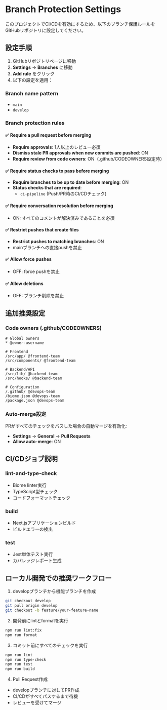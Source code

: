 # Branch Protection Settings

このプロジェクトでCI/CDを有効にするため、以下のブランチ保護ルールをGitHubリポジトリに設定してください。

## 設定手順

1. GitHubリポジトリページに移動
2. **Settings** → **Branches** に移動
3. **Add rule** をクリック
4. 以下の設定を適用：

### Branch name pattern

- `main`
- `develop`

### Branch protection rules

#### ✅ Require a pull request before merging

- **Require approvals**: 1人以上のレビュー必須
- **Dismiss stale PR approvals when new commits are pushed**: ON
- **Require review from code owners**: ON（.github/CODEOWNERS設定時）

#### ✅ Require status checks to pass before merging

- **Require branches to be up to date before merging**: ON
- **Status checks that are required**:
  - `ci-pipeline` (Push/PR時のCI/CDチェック)

#### ✅ Require conversation resolution before merging

- ON: すべてのコメントが解決済みであることを必須

#### ✅ Restrict pushes that create files

- **Restrict pushes to matching branches**: ON
- mainブランチへの直接pushを禁止

#### ✅ Allow force pushes

- OFF: force pushを禁止

#### ✅ Allow deletions

- OFF: ブランチ削除を禁止

## 追加推奨設定

### Code owners (.github/CODEOWNERS)

```
# Global owners
* @owner-username

# Frontend
/src/app/ @frontend-team
/src/components/ @frontend-team

# Backend/API
/src/lib/ @backend-team
/src/hooks/ @backend-team

# Configuration
/.github/ @devops-team
/biome.json @devops-team
/package.json @devops-team
```

### Auto-merge設定

PRがすべてのチェックをパスした場合の自動マージを有効化:

- **Settings** → **General** → **Pull Requests**
- **Allow auto-merge**: ON

## CI/CDジョブ説明

### lint-and-type-check

- Biome linter実行
- TypeScript型チェック
- コードフォーマットチェック

### build

- Next.jsアプリケーションビルド
- ビルドエラーの検出

### test

- Jest単体テスト実行
- カバレッジレポート生成

## ローカル開発での推奨ワークフロー

1. developブランチから機能ブランチを作成

```bash
git checkout develop
git pull origin develop
git checkout -b feature/your-feature-name
```

2. 開発前にlintとformatを実行

```bash
npm run lint:fix
npm run format
```

3. コミット前にすべてのチェックを実行

```bash
npm run lint
npm run type-check
npm run test
npm run build
```

4. Pull Request作成

- developブランチに対してPR作成
- CI/CDがすべてパスするまで待機
- レビューを受けてマージ
